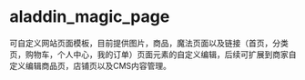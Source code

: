 # aladdin_magic_page

可自定义网站页面模板，目前提供图片，商品，魔法页面以及链接（首页，分类页，购物车，个人中心，我的订单）页面元素的自定义编辑，后续可扩展到商家自定义编辑商品页，店铺页以及CMS内容管理。
